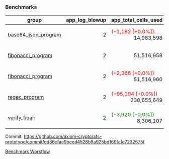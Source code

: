 ### Benchmarks
| group | app_log_blowup | app_total_cells_used | app_total_cycles | app_total_proof_time_ms | leaf_log_blowup | leaf_total_cells_used | leaf_total_cycles | leaf_total_proof_time_ms | instance | alloc |
|---|---|---|---|---|---|---|---|---|---|---|
| [ base64_json_program ](https://github.com/axiom-crypto/afs-prototype/blob/gh-pages/benchmarks-pr/855/individual/base64_json-2-2-64cpu-linux-arm64-mimalloc.md) | <div style='text-align: right'> 2 </div>  | <span style='color: red'>(+1,182 [+0.0%])</span><div style='text-align: right'> 14,983,598 </div>  | <div style='text-align: right'> 217,310 </div>  | <span style='color: green'>(-7.0 [-0.3%])</span><div style='text-align: right'> 2,519.0 </div>  | <div style='text-align: right'> - </div>  | <div style='text-align: right'> - </div>  | <div style='text-align: right'> - </div>  | <div style='text-align: right'> - </div>  | 64cpu-linux-arm64 | mimalloc |
| [ fibonacci_program ](https://github.com/axiom-crypto/afs-prototype/blob/gh-pages/benchmarks-pr/855/individual/fibonacci-2-2-64cpu-linux-arm64-mimalloc.md) | <div style='text-align: right'> 2 </div>  | <div style='text-align: right'> 51,516,958 </div>  | <div style='text-align: right'> 1,500,219 </div>  | <span style='color: green'>(-12.0 [-0.2%])</span><div style='text-align: right'> 6,454.0 </div>  | <div style='text-align: right'> - </div>  | <div style='text-align: right'> - </div>  | <div style='text-align: right'> - </div>  | <div style='text-align: right'> - </div>  | 64cpu-linux-arm64 | mimalloc |
| [ fibonacci_program ](https://github.com/axiom-crypto/afs-prototype/blob/gh-pages/benchmarks-pr/855/individual/fibonacci-2-2-64cpu-linux-x64-jemalloc.md) | <div style='text-align: right'> 2 </div>  | <span style='color: red'>(+2,366 [+0.0%])</span><div style='text-align: right'> 51,516,960 </div>  | <div style='text-align: right'> 1,500,219 </div>  | <span style='color: green'>(-154.0 [-2.3%])</span><div style='text-align: right'> 6,673.0 </div>  | <div style='text-align: right'> - </div>  | <div style='text-align: right'> - </div>  | <div style='text-align: right'> - </div>  | <div style='text-align: right'> - </div>  | 64cpu-linux-x64 | jemalloc |
| [ regex_program ](https://github.com/axiom-crypto/afs-prototype/blob/gh-pages/benchmarks-pr/855/individual/regex-2-2-64cpu-linux-arm64-mimalloc.md) | <div style='text-align: right'> 2 </div>  | <span style='color: red'>(+95,194 [+0.0%])</span><div style='text-align: right'> 238,655,649 </div>  | <span style='color: green'>(-148 [-0.0%])</span><div style='text-align: right'> 4,181,072 </div>  | <span style='color: green'>(-33.0 [-0.1%])</span><div style='text-align: right'> 27,157.0 </div>  | <div style='text-align: right'> - </div>  | <div style='text-align: right'> - </div>  | <div style='text-align: right'> - </div>  | <div style='text-align: right'> - </div>  | 64cpu-linux-arm64 | mimalloc |
| [ verify_fibair ](https://github.com/axiom-crypto/afs-prototype/blob/gh-pages/benchmarks-pr/855/individual/verify_fibair-2-2-64cpu-linux-arm64-mimalloc.md) | <div style='text-align: right'> 2 </div>  | <span style='color: green'>(-3,920 [-0.0%])</span><div style='text-align: right'> 8,306,107 </div>  | <span style='color: green'>(-196 [-0.1%])</span><div style='text-align: right'> 199,142 </div>  | <span style='color: red'>(+17.0 [+1.1%])</span><div style='text-align: right'> 1,503.0 </div>  | <div style='text-align: right'> - </div>  | <div style='text-align: right'> - </div>  | <div style='text-align: right'> - </div>  | <div style='text-align: right'> - </div>  | 64cpu-linux-arm64 | mimalloc |


Commit: https://github.com/axiom-crypto/afs-prototype/commit/ed36cfae9beed4528b9a925bd169fafe7232675f

[Benchmark Workflow](https://github.com/axiom-crypto/afs-prototype/actions/runs/11966078633)
